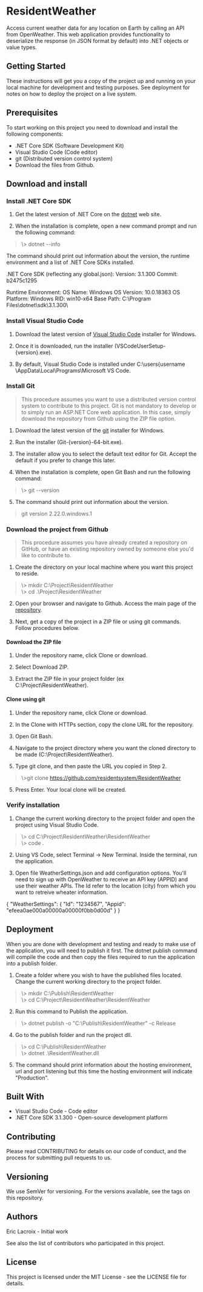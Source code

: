# ResidentWeather
Access current weather data for any location on Earth by calling an API from OpenWeather. This web application provides functionality to deserialize the response (in JSON format by default) into .NET objects or value types. 

## Getting Started
These instructions will get you a copy of the project up and running on your local machine for development and testing purposes. See deployment for notes on how to deploy the project on a live system.

## Prerequisites
To start working on this project you need to download and install the following components:

* .NET Core SDK (Software Development Kit)
* Visual Studio Code (Code editor)
* git (Distributed version control system)
* Download the files from Github.

## Download and install

### Install .NET Core SDK
1. Get the latest version of .NET Core on the <a href="https://dotnet.microsoft.com/download">dotnet</a> web site.

2. When the installation is complete, open a new command prompt and run the following command:

> \\> dotnet --info

The command should print out information about the version, the runtime environment and a list of .NET Core SDKs installed.

.NET Core SDK (reflecting any global.json):
 Version:   3.1.300
 Commit:    b2475c1295

Runtime Environment:
 OS Name:     Windows
 OS Version:  10.0.18363
 OS Platform: Windows
 RID:         win10-x64
 Base Path:   C:\Program Files\dotnet\sdk\3.1.300\

### Install Visual Studio Code
1. Download the latest version of <a href="https://go.microsoft.com/fwlink/?LinkID=534107">Visual Studio Code</a> installer for Windows.

2. Once it is downloaded, run the installer (VSCodeUserSetup-{version}.exe).

3. By default, Visual Studio Code is installed under C:\users\{username \AppData\Local\Programs\Microsoft VS Code.

### Install Git
> This procedure assumes you want to use a distributed version control system to contribute to this project. Git is not mandatory to develop or to simply run an ASP.NET Core web application. In this case, simply download the repository from Github using the ZIP file option.   

1. Download the latest version of the <a href="https://git-scm.com/download/win">git</a> installer for Windows.

2. Run the installer (Git-{version}-64-bit.exe).

3. The installer allow you to select the default text editor for Git. Accept the default if you prefer to change this later. 

4. When the installation is complete, open Git Bash and run the following command:

> \\> git --version

5. The command should print out information about the version.

> git version 2.22.0.windows.1

### Download the project from Github
> This procedure assumes you have already created a repository on GitHub, or have an existing repository owned by someone else you'd like to contribute to.

1. Create the directory on your local machine where you want this project to reside.

> \\> mkdir C:\Project\ResidentWeather<br>
> \\> cd .\Project\ResidentWeather

2. Open your browser and navigate to Github. Access the main page of the <a href="https://github.com/residentsystem/ResidentWeather">repository</a>.

3. Next, get a copy of the project in a ZIP file or using git commands. Follow procedures below. 

#### Download the ZIP file 
1. Under the repository name, click Clone or download.

2. Select Download ZIP.

3. Extract the ZIP file in your project folder (ex C:\Project\ResidentWeather).

#### Clone using git
1. Under the repository name, click Clone or download.

2. In the Clone with HTTPs section, copy the clone URL for the repository.

3. Open Git Bash.

4. Navigate to the project directory where you want the cloned directory to be made (C:\Project\ResidentWeather).

5. Type git clone, and then paste the URL you copied in Step 2.

> \\>git clone https://github.com/residentsystem/ResidentWeather 

5. Press Enter. Your local clone will be created.

### Verify installation

1. Change the current working directory to the project folder and open the project using Visual Studio Code.

> \\> cd C:\Project\ResidentWeather\ResidentWeather<br>
> \\> code . 

2. Using VS Code, select Terminal -> New Terminal. Inside the terminal, run the application.

3. Open file WeatherSettings.json and add configuration options. You'll need to sign up with OpenWeather to receive an API key (APPID) and use their weather APIs. The Id refer to the location (city) from which you want to retreive wheater information.    

{
  "WeatherSettings": {
    "Id": "1234567",
    "Appid": "efeea0ae000a00000a00000f0bb0d00d"
  }
}

## Deployment

When you are done with development and testing and ready to make use of the application, you will need to publish it first. The dotnet publish command will compile the code and then copy the files required to run the application into a publish folder.

1. Create a folder where you wish to have the published files located. Change the current working directory to the project folder.

> \\> mkdir C:\Publish\ResidentWeather<br>
> \\> cd C:\Project\ResidentWeather\ResidentWeather

2. Run this command to Publish the application.

> \\> dotnet publish -o "C:\Publish\ResidentWeather" -c Release

4. Go to the publish folder and run the project dll.

> \\> cd C:\Publish\ResidentWeather<br>
> \\> dotnet .\ResidentWeather.dll

5. The command should print information about the hosting environment, url and port listening but this time the hosting environment will indicate "Production".

## Built With
* Visual Studio Code - Code editor
* .NET Core SDK 3.1.300 - Open-source development platform

## Contributing
Please read CONTRIBUTING for details on our code of conduct, and the process for submitting pull requests to us.

## Versioning
We use SemVer for versioning. For the versions available, see the tags on this repository.

## Authors
Eric Lacroix - Initial work

See also the list of contributors who participated in this project.

## License
This project is licensed under the MIT License - see the LICENSE file for details.